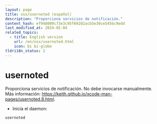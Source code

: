 ```yaml
---
layout: page
title: osx/usernoted (español)
description: "Proporciona servicios de notificación."
content_hash: ef948009c73e3c95f69202acb5e30ce545bc9edd
last_modified_at: 2024-02-04
related_topics:
  - title: English version
    url: /en/osx/usernoted.html
    icon: bi bi-globe
tldri18n_status: 2
---
```

# usernoted

Proporciona servicios de notificación.
No debe invocarse manualmente.
Más información: <https://keith.github.io/xcode-man-pages/usernoted.8.html>.

- Inicia el daemon:

`usernoted`
